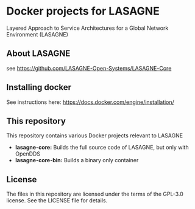 # Docker projects for LASAGNE

Layered Approach to Service Architectures for a Global Network Environment (LASAGNE)

## About LASAGNE

see https://github.com/LASAGNE-Open-Systems/LASAGNE-Core

## Installing docker

See instructions here: https://docs.docker.com/engine/installation/

## This repository

This repository contains various Docker projects relevant to LASAGNE

* __lasagne-core:__ Builds the full source code of LASAGNE, but only with OpenDDS
* __lasagne-core-bin:__ Builds a binary only container

## License

The files in this repository are licensed under the terms of the GPL-3.0 license.
See the LICENSE file for details.
